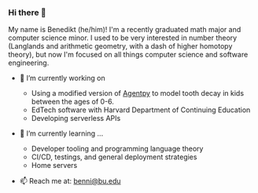 ### Hi there 👋

My name is Benedikt (he/him)! I'm a recently graduated math major and computer science minor. I used to be very interested in number theory (Langlands and arithmetic geometry, with a dash of higher homotopy theory), but now I'm focused on all things computer science and software engineering.

- 🔭 I’m currently working on
  - Using a modified version of [Agentpy](https://github.com/JoelForamitti/agentpy) to model tooth decay in kids between the ages of 0-6.
  - EdTech software with Harvard Department of Continuing Education
  - Developing serverless APIs

- 🌱 I’m currently learning ...
  - Developer tooling and programming language theory
  - CI/CD, testings, and general deployment strategies
  - Home servers
  
 
- 📫 Reach me at: benni@bu.edu




<!--
**Benni-Math/Benni-Math** is a ✨ _special_ ✨ repository because its `README.md` (this file) appears on your GitHub profile.

Here are some ideas to get you started:

- 👯 I’m looking to collaborate on ...
- 🤔 I’m looking for help with ...
- 💬 Ask me about ...
- 😄 Pronouns: ...
- ⚡ Fun fact: ...
-->
